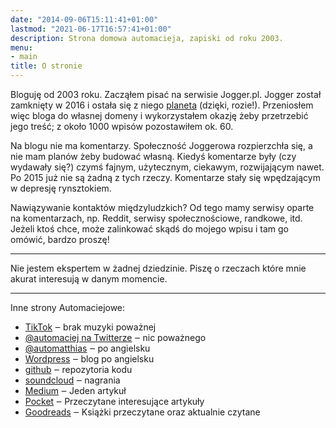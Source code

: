 ```yaml
---
date: "2014-09-06T15:11:41+01:00"
lastmod: "2021-06-17T16:57:41+01:00"
description: Strona domowa automacieja, zapiski od roku 2003.
menu:
- main
title: O stronie
---
```


Bloguję od 2003 roku. Zacząłem pisać na serwisie Jogger.pl.  Jogger został
zamknięty w 2016 i ostała się z niego [planeta][planeta] (dzięki, rozie!).
Przeniosłem więc bloga do własnej domeny i wykorzystałem okazję żeby przetrzebić
jego treść; z około 1000 wpisów pozostawiłem ok. 60.

Na blogu nie ma komentarzy. Społeczność Joggerowa rozpierzchła się, a nie mam
planów żeby budować własną. Kiedyś komentarze były (czy wydawały się?) czymś
fajnym, użytecznym, ciekawym, rozwijającym nawet. Po 2015 już nie są żadną
z tych rzeczy.  Komentarze stały się wpędzającym w depresję rynsztokiem.

Nawiązywanie kontaktów międzyludzkich? Od tego mamy serwisy oparte na
komentarzach, np. Reddit, serwisy społecznościowe, randkowe, itd. Jeżeli ktoś
chce, może zalinkować skądś do mojego wpisu i tam go omówić, bardzo proszę!

----

Nie jestem ekspertem w żadnej dziedzinie. Piszę o rzeczach które mnie akurat
interesują w danym momencie.

----

Inne strony Automaciejowe:

- [TikTok][tiktok] ‒ brak muzyki poważnej
- [@automaciej na Twitterze][pltw] ‒ nic poważnego
- [@automatthias][entw] ‒ po angielsku
- [Wordpress][wp] ‒ blog po angielsku
- [github](https://github.com/automaciej) ‒ repozytoria kodu
- [soundcloud][soundcloud] ‒ nagrania
- [Medium](https://medium.com/@automaciej) ‒ Jeden artykuł
- [Pocket][pocket] ‒ Przeczytane interesujące artykuły
- [Goodreads][goodreads] ‒ Książki przeczytane oraz aktualnie czytane

[pltw]: https://twitter.com/automaciejpl
[entw]: https://twitter.com/automaciej
[wp]: https://automatthias.wordpress.com/
[planeta]: https://zakr.es/planetjogger/
[soundcloud]: https://soundcloud.com/maciej-blizinski/tracks
[pocket]: https://getpocket.com/@automaciej
[goodreads]: https://www.goodreads.com/user/show/6584047-maciej-blizi-ski
[tiktok]: https://www.tiktok.com/@automaciej
